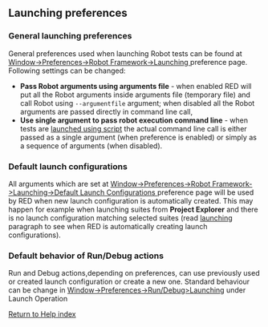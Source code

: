 ## Launching preferences

### General launching preferences

General preferences used when launching Robot tests can be found at [
Window-&gt;Preferences-&gt;Robot Framework-&gt;Launching
](javascript:executeCommand\('org.eclipse.ui.window.preferences\(preferencePageId=org.robotframework.ide.eclipse.main.plugin.preferences.launch\)'\))
preference page. Following settings can be changed:

  * **Pass Robot arguments using arguments file** \- when enabled RED will put all the Robot arguments inside arguments file (temporary file) and call Robot using `--argumentfile` argument; when disabled all the Robot arguments are passed directly in command line call, 
  * **Use single argument to pass robot execution command line** \- when tests are [launched using script](local_launch_scripting.md) the actual command line call is either passed as a single argument (when preference is enabled) or simply as a sequence of arguments (when disabled). 

### Default launch configurations

All arguments which are set at [ Window-&gt;Preferences-&gt;Robot
Framework-&gt;Launching-&gt;Default Launch Configurations
](javascript:executeCommand\('org.eclipse.ui.window.preferences\(preferencePageId=org.robotframework.ide.eclipse.main.plugin.preferences.launch\)'\))
preference page will be used by RED when new launch configuration is
automatically created. This may happen for example when launching suites from
**Project Explorer** and there is no launch configuration matching selected
suites (read [launching](ui_elements.html#launching) paragraph to see when RED
is automatically creating launch configurations).

### Default behavior of Run/Debug actions

Run and Debug actions,depending on preferences, can use previously used or
created launch configuration or create a new one. Standard behaviour can be
change in
[Window-&gt;Preferences-&gt;Run/Debug&gt;Launching](javascript:executeCommand\("org.eclipse.ui.window.preferences\(preferencePageId=org.eclipse.debug.ui.LaunchingPreferencePage\)"\))
under Launch Operation

[Return to Help index](http://nokia.github.io/RED/help/)
